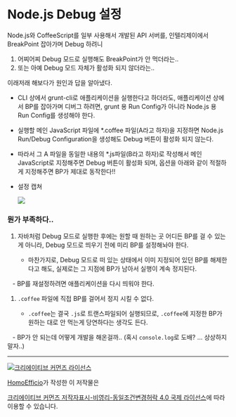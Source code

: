 # Node.js Debug 설정

Node.js와 CoffeeScript를 일부 사용해서 개발된 API 서버를, 
인텔리제이에서 BreakPoint 잡아가며 Debug 하려니 

1. 어찌어찌 Debug 모드로 실행해도 BreakPoint가 안 먹더라는..
1. 또는 아예 Debug 모드 자체가 활성화 되지 않더라는..

이래저래 해보다가 원인과 답을 알아냈다.

- CLI 상에서 grunt-cli로 애플리케이션을 실행한다고 하더라도, 애플리케이션 상에서 BP를 잡아가며 디버그 하려면, grunt 용 Run Config가 아니라 Node.js 용 Run Config를 생성해야 한다.
- 실행할 메인 JavaScript 파일에 *.coffee 파일(A라고 하자)을 지정하면 Node.js Run/Debug Configuration을 생성해도 Debug 버튼이 활성화 되지 않는다.
- 따라서 그 A 파일을 동일한 내용의 *.js파일(B라고 하자)로 작성해서 메인 JavaScript로 지정해주면 Debug 버튼이 활성화 되며, 옵션을 아래와 같이 적절하게 지정해주면 BP가 제대로 동작한다!!

- 설정 캡쳐

	![](http://i.imgur.com/zGFmAsr.png)


### 뭔가 부족하다..

1. 자바처럼 Debug 모드로 실행한 후에는 원할 때 원하는 곳 어디든 BP를 걸 수 있는 게 아니라, Debug 모드로 띄우기 전에 미리 BP를 설정해놔야 한다.

    - 마찬가지로, Debug 모드로 떠 있는 상태에서 이미 지정되어 있던 BP를 해제한다고 해도, 실제로는 그 지점에 BP가 남아서 실행이 계속 정지된다.
    
    - BP를 재설정하려면 애플리케이션을 다시 띄워야 한다.

1. `.coffee` 파일에 직접 BP를 걸어서 정지 시킬 수 없다.

    - `.coffee`는 결국 `.js`로 트랜스파일되어 실행되므로, `.coffee`에 지정한 BP가 원하는 대로 안 먹는게 당연하다는 생각도 든다.
    
    - BP가 안 되는데 어떻게 개발을 해온걸까.. (혹시 `console.log`로 도배? ... 상상하지 말자..)


----
<a rel="license" href="http://creativecommons.org/licenses/by-nc-sa/4.0/"><img alt="크리에이티브 커먼즈 라이선스" style="border-width:0" src="https://i.creativecommons.org/l/by-nc-sa/4.0/88x31.png" /></a>

<a href='https://www.facebook.com/hanmomhanda' target='_blank'>HomoEfficio</a>가 작성한 이 저작물은

<a rel="license" href="http://creativecommons.org/licenses/by-nc-sa/4.0/">크리에이티브 커먼즈 저작자표시-비영리-동일조건변경허락 4.0 국제 라이선스</a>에 따라 이용할 수 있습니다.
